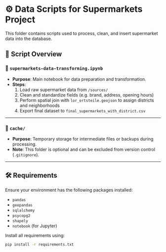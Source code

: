 # ⚙️ Data Scripts for Supermarkets Project

This folder contains scripts used to process, clean, and insert supermarket data into the database.

## 📜 Script Overview

### 🧪 `supermarkets-data-transforming.ipynb`
- **Purpose**: Main notebook for data preparation and transformation.
- **Steps**:
  1. Load raw supermarket data from `/sources/`
  2. Clean and standardize fields (e.g. brand, address, opening hours)
  3. Perform spatial join with `lor_ortsteile.geojson` to assign districts and neighborhoods
  4. Export final dataset to `final_supermarkets_with_district.csv`

---

### 📁 `cache/`
- **Purpose**: Temporary storage for intermediate files or backups during processing.
- **Note**: This folder is optional and can be excluded from version control (`.gitignore`).

---

## 🛠️ Requirements

Ensure your environment has the following packages installed:
- `pandas`
- `geopandas`
- `sqlalchemy`
- `psycopg2`
- `shapely`
- `notebook` (for Jupyter)

Install all requirements using:

```bash
pip install -r requirements.txt